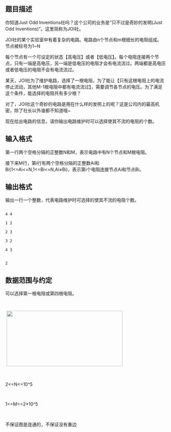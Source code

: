 ## 题目描述

<div>
 你知道Just Odd Inventions社吗？这个公司的业务是“只不过是奇妙的发明(Just Odd Inventions)”。这里简称为JOI社。
</div>
<div>
 JOI社的某个实验室中有着复杂的电路。电路由n个节点和m根细长的电阻组成。节点被标号为1~N
</div>
<div>
 每个节点有一个可设定的状态【高电压】或者【低电压】。每个电阻连接两个节点，只有一端是高电压，另一端是低电压的电阻才会有电流流过。两端都是高电压或者低电压的电阻不会有电流流过。
</div>
<div>
 某天，JOI社为了维护电路，选择了一根电阻，为了能让【只有这根电阻上的电流停止流动，其他M-1根电阻中都有电流流过】，需要调节各节点的电压。为了满足这个条件，能选择的电阻共有多少根？
</div>
<div>
 对了，JOI社这个奇妙的电路是用在什么样的发明上的呢？这是公司内的最高机密，除了社长以外谁都不知道哦~
</div>
<div>
 现在给出电路的信息，请你输出电路维护时可以选择使其不流的电阻的个数。
</div>
<p></p>

## 输入格式

<div>
 第一行两个空格分隔的正整数N和M，表示电路中有N个节点和M根电阻。
</div>
<div>
 接下来M行，第i行有两个空格分隔的正整数Ai和Bi(1<=Ai<=N,1<=Bi<=N,Ai≠Bi)，表示第i个电阻连接节点Ai和节点Bi。
</div>
<p></p>

## 输出格式

<div>
 输出一行一个整数，代表电路维护时可选择的使其不流的电阻个数。
</div>
<p></p>

```input1
4 4
1 2
2 3
3 2
4 3
```
```output1
2
```
## 数据范围与约定

<div>
 可以选择第一根电阻或第四根电阻。
</div>
<br>
<div>
  <img src="https://s2.loli.net/2023/08/15/zs3l52ckC7uaQtI.png" width="364" height="174" alt="">
</div>
<br>
<div>
 2<=N<=10^5
</div>
<br>
<div>
 1<=M<=2*10^5
</div>
<br>
<div>
 不保证图是连通的，不保证没有重边
</div>
<br>
<p></p>


